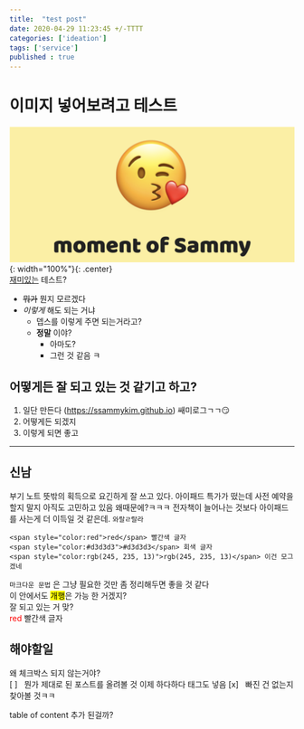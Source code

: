 ```yaml
---
title:  "test post"
date: 2020-04-29 11:23:45 +/-TTTT
categories: ['ideation']
tags: ['service']
published : true
---
```

<!-- image: /images/ideation.png -->


# 이미지 넣어보려고 테스트
![input](/images/moment_of_sammy.png){: width="100%"}{: .center}  
<u>재미있는</u> 테스트?  
- ~~뭐가~~ 뭔지 모르겠다
- _이렇게_ 해도 되는 거냐
  * 뎁스를 이렇게 주면 되는거라고?
  * **정말** 이야?
    + 아마도?
    + 그런 것 같음 ㅋ

## 어떻게든 잘 되고 있는 것 같기고 하고?
1. 일단 만든다 (https://ssammykim.github.io) 쌔미로그ㄱㄱ:smirk:
2. 어떻게든 되겠지
3. 이렇게 되면 좋고
  
***
  
## 신남
부기 노트 뜻밖의 획득으로 요긴하게 잘 쓰고 있다. 아이패드 특가가 떴는데 사전 예약을 할지 말지 아직도 고민하고 있음 왜때문에?ㅋㅋㅋ 전자책이 늘어나는 것보다 아이패드를 사는게 더 이득일 것 같은데. <code class="highlighter-rouge">와랄ㄹ랄라</code>  

```
<span style="color:red">red</span> 빨간색 글자
<span style="color:#d3d3d3">#d3d3d3</span> 회색 글자
<span style="color:rgb(245, 235, 13)">rgb(245, 235, 13)</span> 이건 모그겠네
```  

`마크다운 문법` 은 그냥 필요한 것만 좀 정리해두면 좋을 것 같다  
이 안에서도 <mark>개행</mark>은 가능 한 거겠지?  
잘 되고 있는 거 맞?  
<span style="color:red">red</span> 빨간색 글자  

## 해야할일
왜 체크박스 되지 않는거야?  
[ ] &nbsp; 뭔가 제대로 된 포스트를 올려볼 것 이제 하다하다 태그도 넣음
[x] &nbsp; 빠진 건 없는지 찾아볼 것ㅋㅋ

table of content 추가 된걸까?
